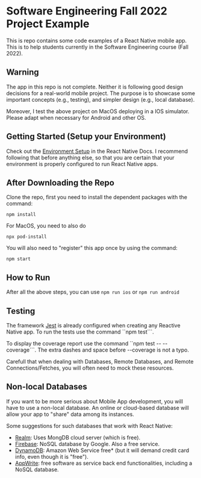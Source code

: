 # Software Engineering Fall 2022 Project Example

This is repo contains some code examples of a React Native mobile app. This is to help students currently in the Software Engineering course (Fall 2022).

## Warning

The app in this repo is not complete. Neither it is following good design decisions for a real-world mobile project. The purpose is to showcase some important concepts (e.g., testing), and simpler design (e.g., local database). 

Moreover, I test the above project on MacOS deploying in a IOS simulator. Please adapt when necessary for Android and other OS. 

## Getting Started (Setup your Environment)

Check out the [Environment Setup](https://reactnative.dev/docs/environment-setup) in the React Native Docs. I recommend following that before anything else, so that you are certain that your environment is properly configured to run React Native apps.

## After Downloading the Repo

Clone the repo, first you need to install the dependent packages with the command:
```
npm install
````

For MacOS, you need to also do 
```
npx pod-install
```

You will also need to "register" this app once by using the command: 
```
npm start
```

## How to Run

After all the above steps, you can use ```npm run ios``` or ```npm run android```

## Testing

The framework [Jest](https://jestjs.io/) is already configured when creating any Reactive Native app. To run the tests use the command ``npm test```.

To display the coverage report use the command ``npm test -- --coverage```. The extra dashes and space before --coverage is not a typo.

Carefull that when dealing with Databases, Remote Databases, and Remote Connections/Fetches, you will often need to mock these resources.

## Non-local Databases

If you want to be more serious about Mobile App development, you will have to use a non-local database. An online or cloud-based database will allow your app to "share" data among its instances.

Some suggestions for such databases that work with React Native:
- [Realm](https://realm.io/): Uses MongDB cloud server (which is free).
- [Firebase](https://firebase.google.com/): NoSQL database by Google. Also a free service.
- [DynamoDB](https://aws.amazon.com/dynamodb/): Amazon Web Service free* (but it will demand credit card info, even though it is "free").
- [AppWrite](https://appwrite.io/): free software as service back end functionalities, including a NoSQL database.


